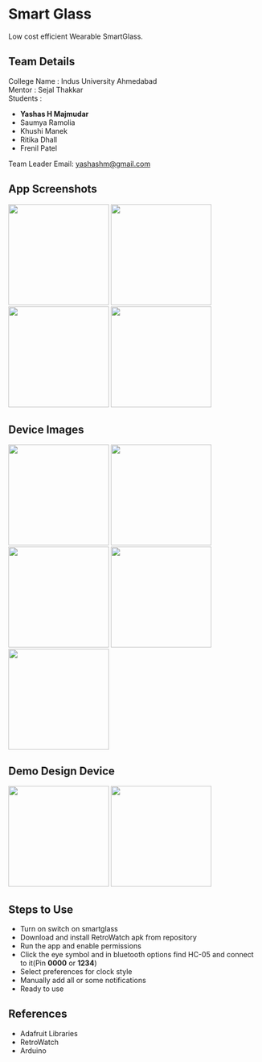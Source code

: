 # Smart Glass
Low cost efficient Wearable SmartGlass.
<br>

## Team Details
College Name : Indus University Ahmedabad<br>
Mentor       : Sejal Thakkar<br>
Students     : 
 - <b>Yashas H Majmudar</b>
 - Saumya Ramolia
 - Khushi Manek
 - Ritika Dhall
 - Frenil Patel
 
Team Leader Email: yashashm@gmail.com
<br>

## App Screenshots
<img src="https://github.com/yashas-hm/Smart-Glass/blob/main/images/8.jpg" width="200">
<img src="https://github.com/yashas-hm/Smart-Glass/blob/main/images/9.jpg" width="200">
<img src="https://github.com/yashas-hm/Smart-Glass/blob/main/images/10.jpg" width="200">
<img src="https://github.com/yashas-hm/Smart-Glass/blob/main/images/11.jpg" width="200">
 
## Device Images
<img src="https://github.com/yashas-hm/Smart-Glass/blob/main/images/1.jpg" width="200">
<img src="https://github.com/yashas-hm/Smart-Glass/blob/main/images/2.jpg" height="200">
<img src="https://github.com/yashas-hm/Smart-Glass/blob/main/images/3.jpg" height="200">
<img src="https://github.com/yashas-hm/Smart-Glass/blob/main/images/4.jpg" height="200">
<img src="https://github.com/yashas-hm/Smart-Glass/blob/main/images/5.jpg" height="200">
 
## Demo Design Device
<img src="https://github.com/yashas-hm/Smart-Glass/blob/main/images/6.jpg" width="200">
<img src="https://github.com/yashas-hm/Smart-Glass/blob/main/images/7.jpg" height="200">

## Steps to Use
- Turn on switch on smartglass 
- Download and install RetroWatch apk from repository
- Run the app and enable permissions
- Click the eye symbol and in bluetooth options find HC-05 and connect to it(Pin <b>0000</b> or <b>1234</b>)
- Select preferences for clock style 
- Manually add all or some notifications
- Ready to use

## References
- Adafruit Libraries
- RetroWatch
- Arduino
